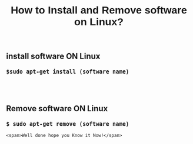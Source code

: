 <!DOCTYPE HTML>
<html lang="de">
<head>
    <title> How to install software on Linux?</title>
</head>
<style>
    h1  {
        font-family:sans-serif;
        text-align:center
    }
    
    h2 {
     font-size:medium
     
    }
     
     h3 {
        font-size:15px;
        font-family:monospace;
     }
     
</style>
<body>
    <h1>How to Install and Remove software on Linux?</h1>
    <br>
    <h2> install software ON Linux</h2>
    <h3>$sudo apt-get install (software name)</h3>
    <br>
    <br>
    <h2>Remove software ON Linux</h2>
    <h3>$ sudo apt-get remove  (software name)</h3>
    
    <span>Well done hope you Know it Now!</span>
   
    
</body>
</html>
